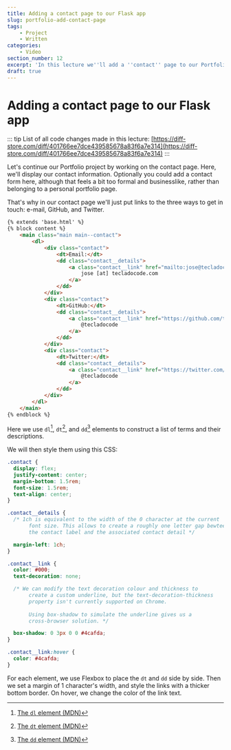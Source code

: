 ```yaml
---
title: Adding a contact page to our Flask app
slug: portfolio-add-contact-page
tags:
    - Project
    - Written
categories:
    - Video
section_number: 12
excerpt: 'In this lecture we''ll add a ''contact'' page to our Portfolio project, without e-mail sending functionality.'
draft: true
---
```



# Adding a contact page to our Flask app

::: tip
List of all code changes made in this lecture: [https://diff-store.com/diff/401766ee7dce439585678a83f6a7e314](https://diff-store.com/diff/401766ee7dce439585678a83f6a7e314)
:::

Let's continue our Portfolio project by working on the contact page. Here, we'll display our contact information. Optionally you could add a contact form here, although that feels a bit too formal and businesslike, rather than belonging to a personal portfolio page.

That's why in our contact page we'll just put links to the three ways to get in touch: e-mail, GitHub, and Twitter.

```html
{% extends 'base.html' %}
{% block content %}
    <main class="main main--contact">
        <dl>
            <div class="contact">
                <dt>Email:</dt>
                <dd class="contact__details">
                    <a class="contact__link" href="mailto:jose@tecladocode.com">
                        jose [at] tecladocode.com
                    </a>
                </dd>
            </div>
            <div class="contact">
                <dt>GitHub:</dt>
                <dd class="contact__details">
                    <a class="contact__link" href="https://github.com/tecladocode">
                        @tecladocode
                    </a>
                </dd>
            </div>
            <div class="contact">
                <dt>Twitter:</dt>
                <dd class="contact__details">
                    <a class="contact__link" href="https://twitter.com/tecladocode">
                        @tecladocode
                    </a>
                </dd>
            </div>
        </dl>
    </main>
{% endblock %}
```

Here we use `dl`[^dl], `dt`[^dt], and `dd`[^dd] elements to construct a list of terms and their descriptions.

We will then style them using this CSS:

```css
.contact {
  display: flex;
  justify-content: center;
  margin-bottom: 1.5rem;
  font-size: 1.5rem;
  text-align: center;
}

.contact__details {
  /* 1ch is equivalent to the width of the 0 character at the current
       font size. This allows to create a roughly one letter gap bewteen
       the contact label and the associated contact detail */

  margin-left: 1ch;
}

.contact__link {
  color: #000;
  text-decoration: none;

  /* We can modify the text decoration colour and thickness to
       create a custom underline, but the text-decoration-thickness
       property isn't currently supported on Chrome.
       
       Using box-shadow to simulate the underline gives us a
       cross-browser solution. */

  box-shadow: 0 3px 0 0 #4cafda;
}

.contact__link:hover {
  color: #4cafda;
}
```

For each element, we use Flexbox to place the `dt` and `dd` side by side. Then we set a margin of 1 character's width, and style the links with a thicker bottom border. On hover, we change the color of the link text.

[^dl]: [The `dl` element (MDN)](https://developer.mozilla.org/en-US/docs/Web/HTML/Element/dl)
[^dt]: [The `dt` element (MDN)](https://developer.mozilla.org/en-US/docs/Web/HTML/Element/dt)
[^dd]: [The `dd` element (MDN)](https://developer.mozilla.org/en-US/docs/Web/HTML/Element/dd)
